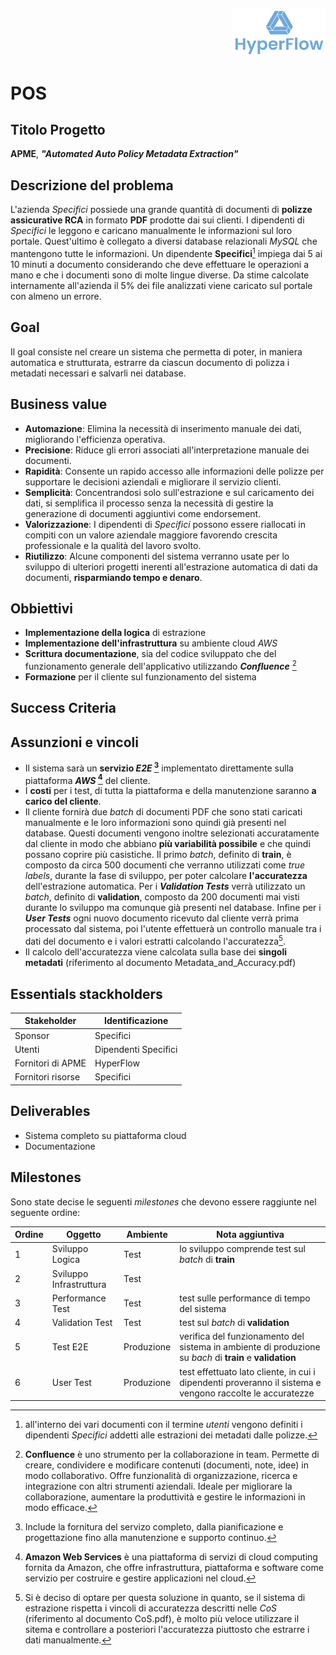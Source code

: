<p style="text-align: right;">
  <img src="../images/hyperflow_logo.png" alt="Logo" style="width: 150px;"/>
</p>

# POS

## Titolo Progetto

**APME**, **_"Automated Auto Policy Metadata Extraction"_**


## Descrizione del problema

L'azienda *Specifici* possiede una grande quantità di documenti di **polizze assicurative RCA** in formato **PDF** prodotte dai sui clienti. I dipendenti di *Specifici* le leggono e caricano manualmente le informazioni sul loro portale. Quest'ultimo è collegato a diversi database relazionali _MySQL_ che mantengono tutte le informazioni. Un dipendente **Specifici**[^1] impiega dai 5 ai 10 minuti a documento considerando che deve effettuare le operazioni a mano e che i documenti sono di molte lingue diverse. Da stime calcolate internamente all'azienda il 5% dei file analizzati viene caricato sul portale con almeno un errore. 

## Goal
Il goal consiste nel creare un sistema che permetta di poter, in maniera automatica e strutturata, estrarre da ciascun documento di polizza i metadati necessari e salvarli nei database.

## Business value

- **Automazione**: Elimina la necessità di inserimento manuale dei dati, migliorando l'efficienza operativa.
- **Precisione**: Riduce gli errori associati all'interpretazione manuale dei documenti.
- **Rapidità**: Consente un rapido accesso alle informazioni delle polizze per supportare le decisioni aziendali e migliorare il servizio clienti.
- **Semplicità**: Concentrandosi solo sull'estrazione e sul caricamento dei dati, si semplifica il processo senza la necessità di gestire la generazione di documenti aggiuntivi come endorsement.
- **Valorizzazione**: I dipendenti di *Specifici* possono essere riallocati in compiti con un valore aziendale maggiore favorendo crescita professionale e la qualità del lavoro svolto.  
- **Riutilizzo**: Alcune componenti del sistema verranno usate per lo sviluppo di ulteriori progetti inerenti all'estrazione automatica di dati da documenti, **risparmiando tempo e denaro**.

## Obbiettivi

- **Implementazione della logica** di estrazione
- **Implementazione dell'infrastruttura** su ambiente cloud _AWS_
- **Scrittura documentazione**, sia del codice sviluppato che del funzionamento generale dell'applicativo utilizzando **_Confluence_** [^2]
- **Formazione** per il cliente sul funzionamento del sistema

## Success Criteria



## Assunzioni e vincoli
- Il sistema sarà un **servizio _E2E_ [^3]** implementato direttamente sulla piattaforma **_AWS_ [^4]** del cliente.
- I **costi** per i test, di tutta la piattaforma e della manutenzione saranno **a carico del cliente**.
- Il cliente fornirà due _batch_ di documenti PDF che sono stati caricati manualmente e le loro informazioni sono quindi già presenti nel database. Questi documenti vengono inoltre selezionati accuratamente dal cliente in modo che abbiano **più variabilità possibile** e che quindi possano coprire più casistiche. Il primo _batch_, definito di **train**, è composto da circa 500 documenti che verranno utilizzati come _true labels_, durante la fase di sviluppo, per poter calcolare **l'accuratezza** dell'estrazione automatica. Per i **_Validation Tests_** verrà utilizzato un _batch_, definito di **validation**, composto da 200 documenti mai visti durante lo sviluppo ma comunque già presenti nel database. Infine per i **_User Tests_** ogni nuovo documento ricevuto dal cliente verrà prima processato dal sistema, poi l'utente effettuerà un controllo manuale tra i dati del documento e i valori estratti calcolando l'accuratezza[^5].
- Il calcolo dell'accuratezza viene calcolata sulla base dei **singoli metadati** (riferimento al documento Metadata_and_Accuracy.pdf)


## Essentials stackholders

| Stakeholder           | Identificazione        |
|-----------------------|------------------------|
| Sponsor               | Specifici              |
| Utenti                | Dipendenti Specifici   |
| Fornitori di APME     | HyperFlow              |
| Fornitori risorse     | Specifici              |

## Deliverables

- Sistema completo su piattaforma cloud
- Documentazione

## Milestones
Sono state decise le seguenti _milestones_ che devono essere raggiunte nel seguente ordine:

| Ordine | Oggetto                 | Ambiente   | Nota aggiuntiva                                                                                           |
|--------|-------------------------|------------|-----------------------------------------------------------------------------------------------------------|
| 1      | Sviluppo Logica         | Test       | lo sviluppo comprende test sul _batch_ di **train**                                                       |
| 2      | Sviluppo Infrastruttura | Test       |                                                                                                           |
| 3      | Performance Test        | Test       | test sulle performance di tempo del sistema                                                               |
| 4      | Validation Test         | Test       | test sul _batch_ di **validation**                                                                        |
| 5      | Test E2E                | Produzione | verifica del funzionamento del sistema in ambiente di produzione su _bach_ di **train** e **validation**  |
| 6      | User Test               | Produzione | test effettuato lato cliente, in cui i dipendenti proveranno il sistema e vengono raccolte le accuratezze |

[^1]: all'interno dei vari documenti con il termine *utenti* vengono definiti i dipendenti *Specifici* addetti alle estrazioni dei metadati dalle polizze.
[^2]: **Confluence** è uno strumento per la collaborazione in team. Permette di creare, condividere e modificare contenuti (documenti, note, idee) in modo collaborativo. Offre funzionalità di organizzazione, ricerca e integrazione con altri strumenti aziendali. Ideale per migliorare la collaborazione, aumentare la produttività e gestire le informazioni in modo efficace.
[^3]: Include la fornitura del servizo completo, dalla pianificazione e progettazione fino alla manutenzione e supporto continuo.
[^4]: **Amazon Web Services** è una piattaforma di servizi di cloud computing fornita da Amazon, che offre infrastruttura, piattaforma e software come servizio per costruire e gestire applicazioni nel cloud.
[^5]: Si è deciso di optare per questa soluzione in quanto, se il sistema di estrazione rispetta i vincoli di accuratezza descritti nelle _CoS_ (riferimento al documento CoS.pdf), è molto più veloce utilizzare il sitema e controllare a posteriori l'accuratezza piuttosto che estrarre i dati manualmente. 


